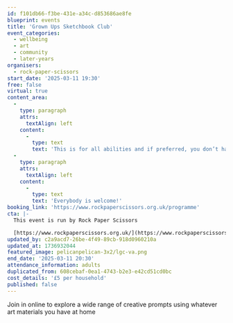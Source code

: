 ```yaml
---
id: f101db66-f3be-431e-a34c-d853686ae8fe
blueprint: events
title: 'Grown Ups Sketchbook Club'
event_categories:
  - wellbeing
  - art
  - community
  - later-years
organisers:
  - rock-paper-scissors
start_date: '2025-03-11 19:30'
free: false
virtual: true
content_area:
  -
    type: paragraph
    attrs:
      textAlign: left
    content:
      -
        type: text
        text: 'This is for all abilities and if preferred, you don’t have to be visible or contribute in any way if you choose. '
  -
    type: paragraph
    attrs:
      textAlign: left
    content:
      -
        type: text
        text: 'Everybody is welcome!'
booking_link: 'https://www.rockpaperscissors.org.uk/programme'
cta: |-
  This event is run by Rock Paper Scissors

  [https://www.rockpaperscissors.org.uk/](https://www.rockpaperscissors.org.uk/)
updated_by: c2a9acd7-26be-4f49-89cb-918d0960210a
updated_at: 1736932044
featured_image: pelicanpelican-3x2/lgc-va.png
end_date: '2025-03-11 20:30'
attendance_information: adults
duplicated_from: 608cebaf-0ea1-4743-b2e3-e42cd51cd0bc
cost_details: '£5 per household'
published: false
---
```

Join in online to explore a wide range of creative prompts using whatever art materials you have at home